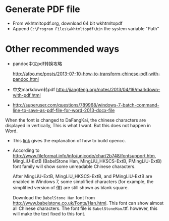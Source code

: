 ﻿# Generate PDF file

- From wkhtmltopdf.org, download 64 bit wkhtmltopdf
- Append `C:\Program Files\wkhtmltopdf\bin` the system variable "Path"

# Other recommended ways

- pandoc中文pdf转换攻略

	http://afoo.me/posts/2013-07-10-how-to-transform-chinese-pdf-with-pandoc.html

- 中文markdown转pdf
	http://jiangfeng.org/notes/2013/04/19/markdown-with-pdf.html
	
- http://superuser.com/questions/789968/windows-7-batch-command-line-to-save-as-pdf-file-for-word-2013-docx-file

When the font is changed to DaFangKai, the chinese characters are displayed in vertically, This is what I want. But this does not happen in Word.


- This [link](https://kheresy.wordpress.com/2014/04/02/opencc/) gives the explanation of how to build opencc.

- According to http://www.fileformat.info/info/unicode/char/2b748/fontsupport.htm, MingLiU-ExtB (BabelStone Han, MingLiU_HKSCS-ExtB, PMingLiU-ExtB) font family will show some unreadable Chinese characters.

	After MingLiU-ExtB, MingLiU_HKSCS-ExtB, and PMingLiU-ExtB are enabled in Windows 7, some simplified characters (for example, the simplified version of 㑮) are still shown as blank square.
	
	Download the `BabelStone Han` font from http://www.babelstone.co.uk/Fonts/Han.html. This font can show almost all Chinese characters. The font file is `BabelStoneHan`.ttf. however, this will make the text fixed to this font.